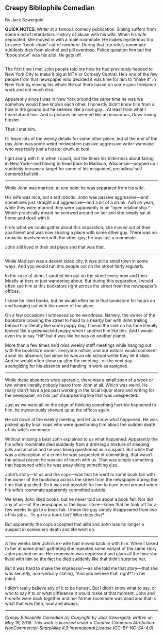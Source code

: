 ## Creepy Bibliophile Comedian

By Jack Szwergold

**QUICK NOTES**: Writer at a famous comedy publication. Sibling suffers from some kind of retardation. History of abuse with his wife. When his wife separated, she moved in with a male roommate. He makes mysterious trip to some “book show” out of nowhere. During that trip wife’s roommate suddenly dies from alcohol and pill overdose. Police question him but the “book show” was his alibi. He gets off.

***

The first time I met John people told me how he had previously headed to New York City to make it big at MTV or Comedy Central. He’s one of the few people from that newspaper who decided it was time for him to “make it” in New York by moving his whole life out there based on some spec freelance work and not much else.

Apparently since I was in New York around the same time he was we somehow would have known each other. I honestly didn’t know him from a hole in the ground but he seemed like a nice guy… At least from what I heard about him. And in pictures he seemed like an innocuous, *Devo*-loving hipster.

Then I met him.

I’ll leave lots of the weedy details for some other piece, but at the end of the day John was some weird midwestern passive aggressive writer wannabe who was really just a hipster drunk at best.

I got along with him when I could, but the times his bitterness about failing in New York—and having to head back to Madison, Wisconsin—popped up I suddenly became a target for some of his misguided, prejudicial self-centered bullshit.

***

While John was married, at one point he was separated from his wife.

His wife was nice, but a tad robotic. John was passive aggressive—and sometimes just straight out aggressive—and a bit of a drunk. And oh yeah, while they were married they were supposedly in an “open relationship.” Which practically meant he screwed around on her and she simply sat at home and dealt with it.

From what we could gather about this separation, she moved out of their apartment and was now sharing a place with some other guy. There was no romantic involvement with the other guy; he was just a roommate.

John still lived in their old place and that was that.

***

While Madison was a decent sized city, it was still a small town in some ways. And you would run into people out on the street fairly regularly.

In the case of John, I spotted him out on the street every now and then. Mostly at bars or just wandering about. But during this separation, I would often see him at this bookstore right across the street from the newspaper’s offices.

I knew he liked books, but he would often be in that bookstore for hours on end hanging out with the owner of the place.

On a few occasions I witnessed some weirdness: Namely, the owner of the bookstore crossing the street to head to a nearby bar with John trailing behind him literally like some puppy dog. I mean the look on his face literally looked like a gobsmacked puppy when I spotted him like this. And I would even try to say “Hi!” but it was like he was on another planet.

More than a few times he’d miss weekly staff meetings while hanging out with the bookstore owner. Everyone notice, and our editors would comment about his absence, but since he was an old school writer they let it slide. And he would often show up after the meeting—or the next day—apologizing for his absence and handing in work as assigned.

***

While these absences were sporadic, there was a small span of a week or two where literally nobody heard from John at all. Which was weird. He really didn’t have a job past working in the local liquor store and writing for the newspaper, so him just disappearing like that was unexpected.

Just as we were all on the edge of thinking something horrible happened to him, he mysteriously showed up at the offices again.

He sat down at the weekly meeting and let us know what happened: He was picked up by local cops who were questioning him about the sudden death of his wife’s roommate.

Without missing a beat John explained to us what happened: Apparently the his wife’s roommate died suddenly from a drinking a mixture of sleeping pills and alcohol and he was being questioned as a suspect. But while that was a description of a crime he was suspected of committing, that wasn’t the actual reason he was out of touch with us. That was simply something that happened while he was away doing something else.

John’s story—to us and the cops—was that he went to some book fair with the owner of the bookshop across the street from the newspaper during the time that guy died. So it was not possible for him to have been around when his wife’s roommate apparently committed suicide.

We knew John liked books, but he never told us about a book fair. Nor did any of us—at the newspaper or the liquor store—knew that he took off for a few weeks to go to a book fair. I mean the guy simply disappeared from two of his jobs… To go to a book fair? Who does that?

But apparently the cops accepted that alibi and John was no longer a suspect in someone’s death and life went on.

***

A few weeks later John’s ex-wife had moved back in with him. When I talked to her at some small gathering she repeated some variant of the same story John pushed on us: Her roommate was depressed and glum all the time she lived with him so the fact he died suddenly like that didn’t surprise her.

But it was hard to shake the impression—as she told me that story—that she was secretly, non-verbally stating, “And you believe that, right?” in her mind.

I didn’t really believe any of it to be honest. But I didn’t know what to say, or who to say it to or what difference it would make at that moment. John and his wife were back together and her former roommate was dead and that is what that was then, now and always.

***

*Creepy Bibliophile Comedian (c) Copyright by Jack Szwergold; written on May 19, 2018. This work is licensed under a Creative Commons Attribution-NonCommercial-ShareAlike 4.0 International License (CC-BY-NC-SA-4.0).*